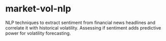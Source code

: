 # market-vol-nlp
NLP techniques to extract sentiment from financial news headlines and correlate it with historical volatility. Assessing if sentiment adds predictive power for volatility forecasting.
